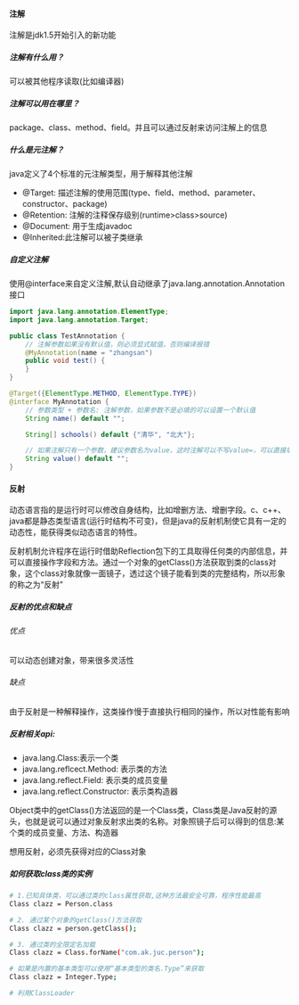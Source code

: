 #### 注解

注解是jdk1.5开始引入的新功能

##### 注解有什么用？

可以被其他程序读取(比如编译器)

##### 注解可以用在哪里？

package、class、method、field。并且可以通过反射来访问注解上的信息

##### 什么是元注解？

java定义了4个标准的元注解类型，用于解释其他注解

* @Target: 描述注解的使用范围(type、field、method、parameter、constructor、package)
* @Retention: 注解的注释保存级别(runtime>class>source)
* @Document: 用于生成javadoc
* @Inherited:此注解可以被子类继承

##### 自定义注解

使用@interface来自定义注解,默认自动继承了java.lang.annotation.Annotation接口

```java
import java.lang.annotation.ElementType;
import java.lang.annotation.Target;

public class TestAnnotation {
    // 注解参数如果没有默认值，则必须显式赋值，否则编译报错
    @MyAnnotation(name = "zhangsan")
    public void test() {
    }
}

@Target({ElementType.METHOD, ElementType.TYPE})
@interface MyAnnotation {
    // 参数类型 + 参数名: 注解参数，如果参数不是必填的可以设置一个默认值
    String name() default "";

    String[] schools() default {"清华", "北大"};

    // 如果注解只有一个参数，建议参数名为value，这时注解可以不写value=，可以直接填值
    String value() default "";
}
```

#### 反射

动态语言指的是运行时可以修改自身结构，比如增删方法、增删字段。c、c++、java都是静态类型语言(运行时结构不可变)，但是java的反射机制使它具有一定的动态性，能获得类似动态语言的特性。

反射机制允许程序在运行时借助Reflection包下的工具取得任何类的内部信息，并可以直接操作字段和方法。通过一个对象的getClass()方法获取到类的class对象，这个class对象就像一面镜子，透过这个镜子能看到类的完整结构，所以形象的称之为“反射”

##### 反射的优点和缺点

###### 优点

可以动态创建对象，带来很多灵活性

###### 缺点

由于反射是一种解释操作，这类操作慢于直接执行相同的操作，所以对性能有影响

##### 反射相关api:

* java.lang.Class:表示一个类
* java.lang.reflcect.Method: 表示类的方法
* java.lang.reflect.Field: 表示类的成员变量
* java.lang.reflect.Constructor: 表示类构造器

Object类中的getClass()方法返回的是一个Class类，Class类是Java反射的源头，也就是说可以通过对象反射求出类的名称。对象照镜子后可以得到的信息:某个类的成员变量、方法、构造器

想用反射，必须先获得对应的Class对象

##### 如何获取class类的实例

``` bash
# 1.已知具体类，可以通过类的class属性获取,这种方法最安全可靠，程序性能最高
Class clazz = Person.class
```

```bash
# 2. 通过某个对象的getClass()方法获取
Class clazz = person.getClass();
```

```bash
# 3. 通过类的全限定名加载
Class clazz = Class.forName("com.ak.juc.person");
```

```bash
# 如果是内置的基本类型可以使用“基本类型的类名.Type”来获取
Class clazz = Integer.Type;
```

```bash
# 利用ClassLoader
```

